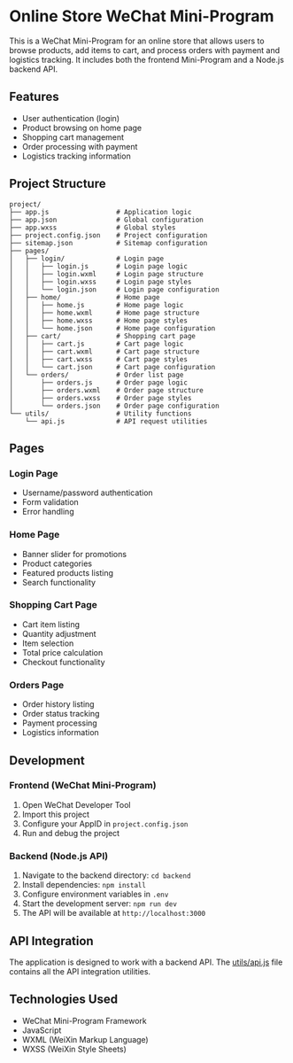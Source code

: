 # Online Store WeChat Mini-Program

This is a WeChat Mini-Program for an online store that allows users to browse products, add items to cart, and process orders with payment and logistics tracking. It includes both the frontend Mini-Program and a Node.js backend API.

## Features

- User authentication (login)
- Product browsing on home page
- Shopping cart management
- Order processing with payment
- Logistics tracking information

## Project Structure

```
project/
├── app.js                 # Application logic
├── app.json               # Global configuration
├── app.wxss               # Global styles
├── project.config.json    # Project configuration
├── sitemap.json           # Sitemap configuration
├── pages/
│   ├── login/             # Login page
│   │   ├── login.js       # Login page logic
│   │   ├── login.wxml     # Login page structure
│   │   ├── login.wxss     # Login page styles
│   │   └── login.json     # Login page configuration
│   ├── home/              # Home page
│   │   ├── home.js        # Home page logic
│   │   ├── home.wxml      # Home page structure
│   │   ├── home.wxss      # Home page styles
│   │   └── home.json      # Home page configuration
│   ├── cart/              # Shopping cart page
│   │   ├── cart.js        # Cart page logic
│   │   ├── cart.wxml      # Cart page structure
│   │   ├── cart.wxss      # Cart page styles
│   │   └── cart.json      # Cart page configuration
│   └── orders/            # Order list page
│       ├── orders.js      # Order page logic
│       ├── orders.wxml    # Order page structure
│       ├── orders.wxss    # Order page styles
│       └── orders.json    # Order page configuration
└── utils/                 # Utility functions
    └── api.js             # API request utilities
```

## Pages

### Login Page
- Username/password authentication
- Form validation
- Error handling

### Home Page
- Banner slider for promotions
- Product categories
- Featured products listing
- Search functionality

### Shopping Cart Page
- Cart item listing
- Quantity adjustment
- Item selection
- Total price calculation
- Checkout functionality

### Orders Page
- Order history listing
- Order status tracking
- Payment processing
- Logistics information

## Development

### Frontend (WeChat Mini-Program)

1. Open WeChat Developer Tool
2. Import this project
3. Configure your AppID in `project.config.json`
4. Run and debug the project

### Backend (Node.js API)

1. Navigate to the backend directory: `cd backend`
2. Install dependencies: `npm install`
3. Configure environment variables in `.env`
4. Start the development server: `npm run dev`
5. The API will be available at `http://localhost:3000`

## API Integration

The application is designed to work with a backend API. The [utils/api.js](file:///c%3A/02WorkSpace/SourceCode/MimiProgram/utils/api.js) file contains all the API integration utilities.

## Technologies Used

- WeChat Mini-Program Framework
- JavaScript
- WXML (WeiXin Markup Language)
- WXSS (WeiXin Style Sheets)